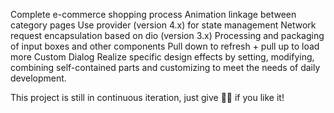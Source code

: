 Complete e-commerce shopping process
 Animation linkage between category pages
 Use provider (version 4.x) for state management
 Network request encapsulation based on dio (version 3.x)
 Processing and packaging of input boxes and other components
 Pull down to refresh + pull up to load more
 Custom Dialog
Realize specific design effects by setting, modifying, combining self-contained parts and customizing to meet the needs of daily development.

This project is still in continuous iteration, just give 🌟🌟 if you like it!
